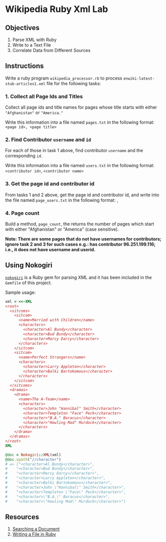 # Wikipedia Ruby Xml Lab

## Objectives

1. Parse XML with Ruby
2. Write to a Text File
3. Correlate Data from Different Sources

## Instructions

Write a ruby program `wikipedia_processor.rb` to process `enwiki-latest-stub-articles1.xml` file for the following tasks:

### 1. Collect all Page Ids and Titles

Collect all page ids and title names for pages whose title starts with either `"Afghanistan"` or `"America."`

Write this information into a file named `pages.txt` in the following format: `<page id>, <page title>`

### 2. Find Contributor `username` and `id`

For each of those in task 1 above, find contributor `username` and the corresponding `id`. 

Write this information into a file named `users.txt` in the following format: `<contributor id>`, `<contributor name>`

### 3. Get the page id and contributor id

From tasks 1 and 2 above, get the page id and contributor id, and write into the file named `page_users.txt` in the following format: <page id>, <conributor id>

### 4. Page count

Build a method, `page_count`, the returns the number of pages which start with either "Afghanistan" or "America" (case sensitive).

**Note: There are some pages that do not have usernames for contributors; ignore task 2 and 3 for such cases e.g.: <title>Afghanistan (1911 Encyclopedia)</title> has contributor <ip>96.251.199.116</ip>; i.e., it does not have username and userid.**

## Using Nokogiri

[`nokogiri`](http://www.nokogiri.org/tutorials/parsing_an_html_xml_document.html) is a Ruby gem for parsing XML and it has been included in the `Gemfile` of this project.

Sample usage:

```ruby
xml = <<-XML
<root>
  <sitcoms>
    <sitcom>
      <name>Married with Children</name>
      <characters>
        <character>Al Bundy</character>
        <character>Bud Bundy</character>
        <character>Marcy Darcy</character>
      </characters>
    </sitcom>
    <sitcom>
      <name>Perfect Strangers</name>
      <characters>
        <character>Larry Appleton</character>
        <character>Balki Bartokomous</character>
      </characters>
    </sitcom>
  </sitcoms>
  <dramas>
    <drama>
      <name>The A-Team</name>
      <characters>
        <character>John "Hannibal" Smith</character>
        <character>Templeton "Face" Peck</character>
        <character>"B.A." Baracus</character>
        <character>"Howling Mad" Murdock</character>
      </characters>
    </drama>
  </dramas>
</root>
XML

@doc = Nokogiri::XML(xml)
@doc.xpath("//character")
# => ["<character>Al Bundy</character>",
#    "<character>Bud Bundy</character>",
#    "<character>Marcy Darcy</character>",
#    "<character>Larry Appleton</character>",
#    "<character>Balki Bartokomous</character>",
#    "<character>John \"Hannibal\" Smith</character>",
#    "<character>Templeton \"Face\" Peck</character>",
#    "<character>\"B.A.\" Baracus</character>",
#    "<character>\"Howling Mad\" Murdock</character>"]
```

## Resources

1. [Searching a Document](http://www.nokogiri.org/tutorials/searching_a_xml_html_document.html)
2. [Writing a File in Ruby](https://www.codecademy.com/pt-BR/articles/writing-to-file-ruby)